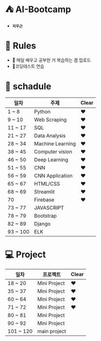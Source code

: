 # :tent: AI-Bootcamp
- **```지우근```**

# :scroll: Rules
- :newspaper: 매일 배우고 공부한 거 복습하는 겸 업로드
- :star2:코딩테스트 연습

# :calendar: schadule

| 일차 | 주제 | Clear |
| ----- | -------| --- |
| 1 ~ 8 | Python | :heart: |
| 9 ~ 10 | Web Scraping | :heart: |
| 11 ~ 17 | SQL | :heart: |
| 21 ~ 27 | Data Analysis | :heart: |
| 28 ~ 34 | Machine Learning | :heart: |
| 38 ~ 45 | Computer vision | :heart: |
| 46 ~ 50 | Deep Learning | :heart: |
| 51 ~ 55 | CNN | :heart: |
| 56 ~ 59 | CNN Application | :heart: |
| 65 ~ 67 | HTML/CSS | :heart: |
| 68 ~ 69 | Streamlit | :heart: |
| 70 | Firebase | :heart: |
| 73 ~ 77 | JAVASCRIPT |
| 78 ~ 79 | Bootstrap |
| 82 ~ 89 | Django |
| 93 ~ 100 | ELK |

# :computer: Project

| 일차 | 프로젝트 | Clear |
| ------- | -------- | --- |
| 18 ~ 20 | Mini Project | :heart: |
| 35 ~ 37 | Mini Project | :heart: |
| 60 ~ 64 | Mini Project | :heart: |
| 71 ~ 72 | Mini Project | :heart: |
| 80 ~ 81 | Mini Project |
| 90 ~ 92 | Mini Project |
| 101 ~ 120 | main project |
